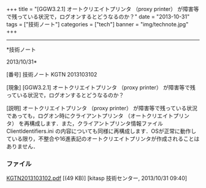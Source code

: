 ﻿+++
title = "[GGW3.2.1] オートクリエイトプリンタ （proxy printer） が障害等で残っている状況で，ログオンするとどうなるのか？"
date = "2013-10-31"
tags = ["技術ノート"]
categories = ["tech"]
banner = "img/technote.jpg"
+++

-----------------------------------------------------------------------------------------------------------------------------

*技術ノート

2013/10/31*


[番号]
技術ノート KGTN 2013103102

[現象]
[GGW3.2.1] オートクリエイトプリンタ （proxy printer）
が障害等で残っている状況で，ログオンするとどうなるのか？

[説明]
オートクリエイトプリンタ （proxy printer）
が障害等で残っている状況であっても，ログオン時にクライアントプリンタ
（オートクリエイトプリンタ）
を再構成します．また，クライアントプリンタ情報ファイル
ClientIdentifiers.ini
の内容についても同様に再構成します．OSが正常に動作している限り，不整合や16進表記のオートクリエイトプリンタが作成されることはありません．


### ファイル

 
 


[KGTN2013103102.pdf](http://techreport.kitasp.net/attachments/download/1396/KGTN2013103102.pdf)
 [(49 KB)] [kitasp 技術センター, 2013/10/31
09:40]


 


 

